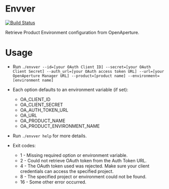 Envver
======
[![Build Status](https://semaphoreci.com/api/v1/projects/5bea24be-d4c8-4236-9505-cda2299e66fc/495981/badge.svg)](https://semaphoreci.com/perceptive/envver)      


Retrieve Product Environment configuration from OpenAperture.

# Usage
* Run `./envver --id=[your OAuth Client ID] --secret=[your OAuth Client Secret] --auth_url=[your OAuth access token URL] --url=[your OpenAperture Manager URL] --product=[product name] --environment=[environment name]`
* Each option defaults to an environment variable (if set):
  * OA_CLIENT_ID
  * OA_CLIENT_SECRET
  * OA_AUTH_TOKEN_URL
  * OA_URL
  * OA_PRODUCT_NAME
  * OA_PRODUCT_ENVIRONMENT_NAME
* Run `./envver help` for more details.

* Exit codes:
  * 1 - Missing required option or environment variable.
  * 2 - Could not retrieve OAuth token from the Auth Token URL.
  * 4 - The OAuth token used was rejected. Make sure your client credentials can access the specified project.
  * 8 - The specified project or environment could not be found.
  * 16 - Some other error occurred.
